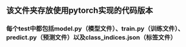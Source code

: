 ## 该文件夹存放使用pytorch实现的代码版本
### 每个test中都包括model.py（模型文件）、train.py（训练文件）、predict.py（预测文件）以及class_indices.json（标签文件） 